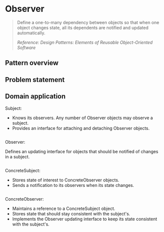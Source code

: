 <br />

# Observer

> Define a one-to-many dependency between objects so that when one object changes state, all its dependents are notified and updated automatically.
>
> _Reference: Design Patterns: Elements of Reusable Object-Oriented Software_

## Pattern overview

## Problem statement

## Domain application

Subject:

- Knows its observers. Any number of Observer objects may observe a subject.
- Provides an interface for attaching and detaching Observer objects.

```swift

```

Observer:

Defines an updating interface for objects that should be notified of changes in a subject.

```swift

```

ConcreteSubject:

- Stores state of interest to ConcreteObserver objects.
- Sends a notification to its observers when its state changes.

```swift

```

ConcreteObserver:

- Maintains a reference to a ConcreteSubject object.
- Stores state that should stay consistent with the subject's.
- Implements the Observer updating interface to keep its state consistent with the subject's.

```swift

```
